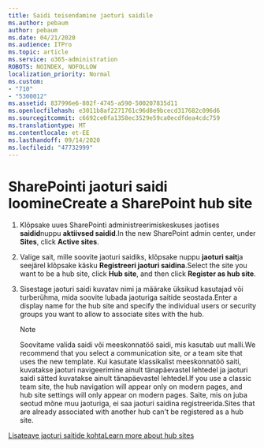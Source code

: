 ```yaml
---
title: Saidi teisendamine jaoturi saidile
ms.author: pebaum
author: pebaum
ms.date: 04/21/2020
ms.audience: ITPro
ms.topic: article
ms.service: o365-administration
ROBOTS: NOINDEX, NOFOLLOW
localization_priority: Normal
ms.custom:
- "710"
- "5300012"
ms.assetid: 837996e6-802f-4745-a590-500207835d11
ms.openlocfilehash: e3011b8af2271761c96d8e9bcecd317682c096d6
ms.sourcegitcommit: c6692ce0fa1358ec3529e59ca0ecdfdea4cdc759
ms.translationtype: MT
ms.contentlocale: et-EE
ms.lasthandoff: 09/14/2020
ms.locfileid: "47732999"
---
```

# <a name="create-a-sharepoint-hub-site"></a><span data-ttu-id="5c3a5-102">SharePointi jaoturi saidi loomine</span><span class="sxs-lookup"><span data-stu-id="5c3a5-102">Create a SharePoint hub site</span></span>

1. <span data-ttu-id="5c3a5-103">Klõpsake uues SharePointi administreerimiskeskuses jaotises **saidid**nuppu **aktiivsed saidid**.</span><span class="sxs-lookup"><span data-stu-id="5c3a5-103">In the new SharePoint admin center, under **Sites**, click **Active sites**.</span></span>

2. <span data-ttu-id="5c3a5-104">Valige sait, mille soovite jaoturi saidiks, klõpsake nuppu **jaoturi sait**ja seejärel klõpsake käsku **Registreeri jaoturi saidina**.</span><span class="sxs-lookup"><span data-stu-id="5c3a5-104">Select the site you want to be a hub site, click **Hub site**, and then click **Register as hub site**.</span></span>

3. <span data-ttu-id="5c3a5-105">Sisestage jaoturi saidi kuvatav nimi ja määrake üksikud kasutajad või turberühma, mida soovite lubada jaoturiga saitide seostada.</span><span class="sxs-lookup"><span data-stu-id="5c3a5-105">Enter a display name for the hub site and specify the individual users or security groups you want to allow to associate sites with the hub.</span></span>

    > [!NOTE]
    >  <span data-ttu-id="5c3a5-106">Soovitame valida saidi või meeskonnatöö saidi, mis kasutab uut malli.</span><span class="sxs-lookup"><span data-stu-id="5c3a5-106">We recommend that you select a communication site, or a team site that uses the new template.</span></span> <span data-ttu-id="5c3a5-107">Kui kasutate klassikalist meeskonnatöö saiti, kuvatakse jaoturi navigeerimine ainult tänapäevastel lehtedel ja jaoturi saidi sätted kuvatakse ainult tänapäevastel lehtedel.</span><span class="sxs-lookup"><span data-stu-id="5c3a5-107">If you use a classic team site, the hub navigation will appear only on modern pages, and hub site settings will only appear on modern pages.</span></span> <span data-ttu-id="5c3a5-108">Saite, mis on juba seotud mõne muu jaoturiga, ei saa jaoturi saidina registreerida.</span><span class="sxs-lookup"><span data-stu-id="5c3a5-108">Sites that are already associated with another hub can't be registered as a hub site.</span></span>
  
[<span data-ttu-id="5c3a5-109">Lisateave jaoturi saitide kohta</span><span class="sxs-lookup"><span data-stu-id="5c3a5-109">Learn more about hub sites</span></span>](https://go.microsoft.com/fwlink/?linkid=869149)
  